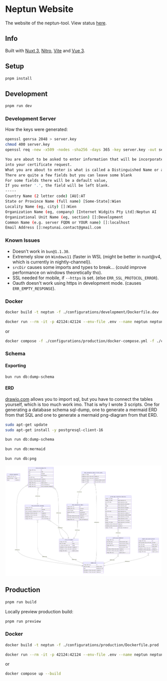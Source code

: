 # Neptun Website

The website of the neptun-tool. View status [here](https://pfn4gnjb.status.cron-job.org).

## Info

Built with [Nuxt 3](https://nuxt.com/docs/getting-started/introduction), [Nitro](https://nitro.unjs.io), [Vite](https://vitejs.dev) and [Vue 3](https://vuejs.org).

## Setup

```bash
pnpm install
```

## Development

```bash
pnpm run dev
```

### Development Server

How the keys were generated:

```bash
openssl genrsa 2048 > server.key
chmod 400 server.key
openssl req -new -x509 -nodes -sha256 -days 365 -key server.key -out server.crt
```

```bash
You are about to be asked to enter information that will be incorporated
into your certificate request.
What you are about to enter is what is called a Distinguished Name or a DN.
There are quite a few fields but you can leave some blank
For some fields there will be a default value,
If you enter '.', the field will be left blank.
-----
Country Name (2 letter code) [AU]:AT
State or Province Name (full name) [Some-State]:Wien
Locality Name (eg, city) []:Wien
Organization Name (eg, company) [Internet Widgits Pty Ltd]:Neptun AI
Organizational Unit Name (eg, section) []:Development
Common Name (e.g. server FQDN or YOUR name) []:localhost
Email Address []:neptunai.contact@gmail.com
```

### Known Issues

- Doesn't work in `bun@1.1.30`.
- Extremely slow on `Windows11` (faster in WSL (might be better in nuxt@v4, which is currently in nightly-channel)).
- `srcDir` causes some imports and types to break... (could improve performance on windows theoretically tho).
- SSL needed for mobile, if `--https` is set. (else `ERR_SSL_PROTOCOL_ERROR`).
- Oauth doesn't work using https in development mode. (causes `ERR_EMPTY_RESPONSE`).

### Docker

```bash
docker build -t neptun -f ./configurations/development/Dockerfile.dev .
```

```bash
docker run --rm -it -p 42124:42124 --env-file .env --name neptun neptun
```

or

```bash
docker compose -f ./configurations/production/docker-compose.yml -f ./configurations/development/docker-compose.yml up --build
```

### Schema

#### Exporting

```bash
bun run db:dump-schema
```

#### ERD

[drawio.com](https://www.drawio.com/blog/diagrams-from-code) allows you to import sql, but you have to connect the tables yourself, which is too much work imo.
That is why I wrote 3 scripts. One for generating a database schema sql-dump, one to generate a mermaid ERD from that SQL and one to generate a mermaid png-diagram from that ERD.

```bash
sudo apt-get update
sudo apt-get install -y postgresql-client-16
```

```bash
bun run db:dump-schema
```

```bash
bun run db:mermaid
```

```bash
bun run db:png
```

![ERD](backup/schema/2024-12-09T18-48-00-180Z.png)

## Production

```bash
pnpm run build
```

Locally preview production build:

```bash
pnpm run preview
```

### Docker

```bash
docker build -t neptun -f ./configurations/production/Dockerfile.prod .
```

```bash
docker run --rm -it -p 42124:42124 --env-file .env --name neptun neptun
```

or

```bash
docker compose up --build
```
